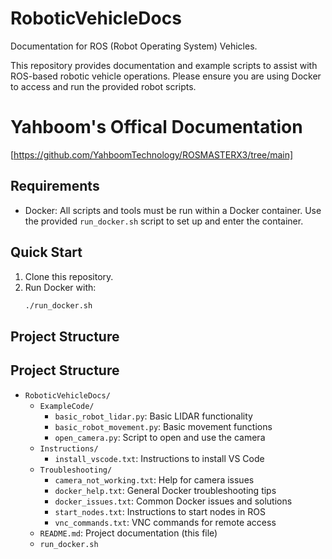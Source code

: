 # RoboticVehicleDocs

Documentation for ROS (Robot Operating System) Vehicles.

This repository provides documentation and example scripts to assist with ROS-based robotic vehicle operations. Please ensure you are using Docker to access and run the provided robot scripts.


# Yahboom's Offical Documentation
[https://github.com/YahboomTechnology/ROSMASTERX3/tree/main]

## Requirements
- Docker: All scripts and tools must be run within a Docker container. Use the provided `run_docker.sh` script to set up and enter the container.

## Quick Start

1. Clone this repository.
2. Run Docker with:
   ```bash
   ./run_docker.sh

## Project Structure

## Project Structure

- `RoboticVehicleDocs/`
  - `ExampleCode/`
    - `basic_robot_lidar.py`: Basic LIDAR functionality
    - `basic_robot_movement.py`: Basic movement functions
    - `open_camera.py`: Script to open and use the camera
  - `Instructions/`
    - `install_vscode.txt`: Instructions to install VS Code
  - `Troubleshooting/`
    - `camera_not_working.txt`: Help for camera issues
    - `docker_help.txt`: General Docker troubleshooting tips
    - `docker_issues.txt`: Common Docker issues and solutions
    - `start_nodes.txt`: Instructions to start nodes in ROS
    - `vnc_commands.txt`: VNC commands for remote access
  - `README.md`: Project documentation (this file)
  - `run_docker.sh`
